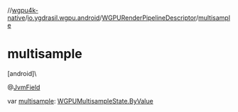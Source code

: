//[wgpu4k-native](../../../index.md)/[io.ygdrasil.wgpu.android](../index.md)/[WGPURenderPipelineDescriptor](index.md)/[multisample](multisample.md)

# multisample

[android]\

@[JvmField](https://kotlinlang.org/api/core/kotlin-stdlib/kotlin.jvm/-jvm-field/index.html)

var [multisample](multisample.md): [WGPUMultisampleState.ByValue](../-w-g-p-u-multisample-state/-by-value/index.md)